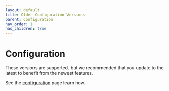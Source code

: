 ```yaml
---
layout: default
title: Older Configuration Versions
parent: Configuration
nav_order: 1
has_children: true
---
```


Configuration
=============

These versions are supported, but we recommended that you update to the latest to benefit from the newest features.

See the [configuration](/documentation/configuration.html) page learn how.
